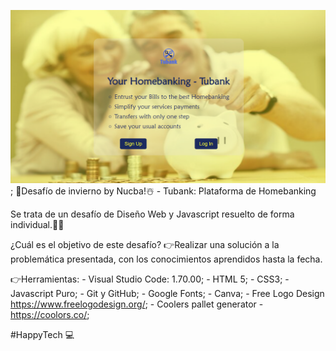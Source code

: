 ![Captured image of index](./designs/CapturaIndex.PNG);
🥶Desafío de invierno by Nucba!☃️ - Tubank: Plataforma de Homebanking

Se trata de un desafío de Diseño Web y Javascript resuelto de forma individual.🧑‍💻

¿Cuál es el objetivo de este desafío?
👉Realizar una solución a la problemática presentada, con los conocimientos aprendidos hasta la fecha.

👉Herramientas: 
    - Visual Studio Code: 1.70.00;
    - HTML 5;
    - CSS3;
    - Javascript Puro;
    - Git y GitHub;
    - Google Fonts;
    - Canva;
    - Free Logo Design https://www.freelogodesign.org/;
    - Coolers pallet generator - https://coolors.co/;


#HappyTech 💻
